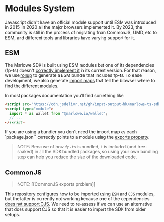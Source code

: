# Modules System

Javascript didn't have an official module support until ESM was introduced in 2015, in 2020 all the major browsers implemented it. By 2023, the community is still in the process of migrating from CommonJS, UMD, etc to ESM, and different tools and libraries have varying support for it.

## ESM

The Marlowe SDK is built using ESM modules but one of its dependencies (fp-ts) doesn't [correctly implement it](https://github.com/gcanti/fp-ts/issues/1777) in its current version. For that reason, we use [rollup](https://rollupjs.org/) to generate a ESM bundle that includes fp-ts. To ease development, we also generate [import maps](https://github.com/WICG/import-maps#import-maps) that tell the browser where to find the different modules.

In most packages documentation you'll find something like:

```html
<script src="https://cdn.jsdelivr.net/gh/input-output-hk/marlowe-ts-sdk/jsdelivr-npm-importmap.js"></script>
<script type="module">
  import * as wallet from "@marlowe.io/wallet";
  // ...
</script>
```

If you are using a bundler you don't need the import map as each `package.json`` correctly points to a module using the [exports property](https://webpack.js.org/guides/package-exports/).

> NOTE: Because of how `fp-ts` is bundled, it is included (and tree-shaked) in all the SDK bundled packages, so using your own bundling step can help you reduce the size of the downloaded code.

## CommonJS

> NOTE: [[CommonJS exports problem]]

This repository configures how to be imported using `ESM` and `CJS` modules, but the latter is currently not working because one of the dependencies [does not support CJS](https://github.com/spacebudz/lucid#compatibility). We need to re-assess if we can use an alternative that does support CJS so that it is easier to import the SDK from older setups.
